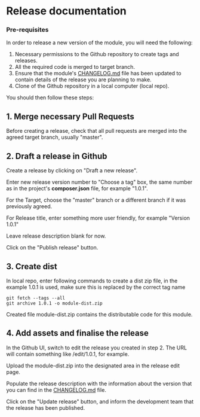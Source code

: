 # Release documentation

### Pre-requisites
In order to release a new version of the module, you will need the following:

1. Necessary permissions to the Github repository to create tags and releases.
2. All the required code is merged to target branch.
3. Ensure that the module's [CHANGELOG.md](CHANGELOG.md) file has been updated to contain details of the release you are planning to make.
4. Clone of the Github repository in a local computer (local repo).

You should then follow these steps:

## 1. Merge necessary Pull Requests
Before creating a release, check that all pull requests are merged into the agreed target branch, usually "master".

## 2. Draft a release in Github
Create a release by clicking on "Draft a new release".

Enter new release version number to "Choose a tag" box, the same number as in the project's **composer.json** file, for example "1.0.1".

For the Target, choose the "master" branch or a different branch if it was previously agreed.

For Release title, enter something more user friendly, for example "Version 1.0.1"

Leave release description blank for now.

Click on the "Publish release" button.

## 3. Create dist
In local repo, enter following commands to create a dist zip file, in the example 1.0.1 is used, make sure this is replaced by the correct tag name

```
git fetch --tags --all
git archive 1.0.1 -o module-dist.zip
```

Created file module-dist.zip contains the distributable code for this module.

## 4. Add assets and finalise the release
In the Github UI, switch to edit the release you created in step 2. The URL will contain something like /edit/1.0.1, for example.

Upload the module-dist.zip into the designated area in the release edit page.

Populate the release description with the information about the version that you can find in the [CHANGELOG.md](CHANGELOG.md) file.

Click on the "Update release" button, and inform the development team that the release has been published.
